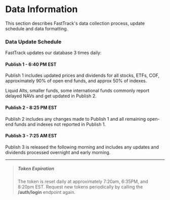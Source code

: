 # Data Information
This section describes FastTrack's data collection process, update schedule and data formatting.

### Data Update Schedule

FastTrack updates our database 3 times daily:

#### Publish 1 - 6:40 PM EST

Publish 1 includes updated prices and dividends for all stocks, ETFs, COF, approximately 90% of open end funds, and approx 50% of indexes. 

Liquid Alts, smaller funds, some international funds commonly report delayed NAVs and get updated in Publish 2.

#### Publish 2 - 8:25 PM EST
Publish 2 includes any changes made to Publish 1 and all remaining open-end funds and indexes not reported in Publish 1.

#### Publish 3 - 7:25 AM EST
Publish 3 is released the following morning and includes any updates and dividends processed overnight and early morning.

---

<!-- theme: warning -->
> ##### Token Expiration
>The token is reset daily at approximately 7:20am, 6:35PM, and 8:20pm EST. Request new tokens periodically by calling the **/auth/login** endpoint again.
